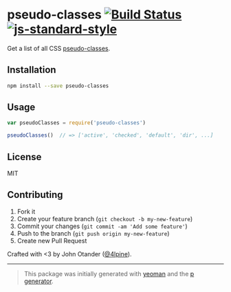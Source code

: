 # pseudo-classes [![Build Status](https://secure.travis-ci.org/johnotander/pseudo-classes.png?branch=master)](https://travis-ci.org/johnotander/pseudo-classes) [![js-standard-style](https://img.shields.io/badge/code%20style-standard-brightgreen.svg?style=flat)](https://github.com/feross/standard)

Get a list of all CSS [pseudo-classes](https://developer.mozilla.org/en-US/docs/Web/CSS/Pseudo-classes).

## Installation

```bash
npm install --save pseudo-classes
```

## Usage

```javascript
var pseudoClasses = require('pseudo-classes')

pseudoClasses()  // => ['active', 'checked', 'default', 'dir', ...]
```

## License

MIT

## Contributing

1. Fork it
2. Create your feature branch (`git checkout -b my-new-feature`)
3. Commit your changes (`git commit -am 'Add some feature'`)
4. Push to the branch (`git push origin my-new-feature`)
5. Create new Pull Request

Crafted with <3 by John Otander ([@4lpine](https://twitter.com/4lpine)).

***

> This package was initially generated with [yeoman](http://yeoman.io) and the [p generator](https://github.com/johnotander/generator-p.git).

